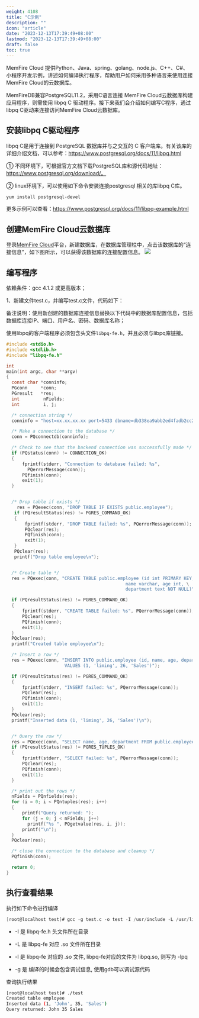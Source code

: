 ```yaml
---
weight: 4108
title: "C示例"
description: ""
icon: "article"
date: "2023-12-13T17:39:49+08:00"
lastmod: "2023-12-13T17:39:49+08:00"
draft: false
toc: true
---
```





MemFire Cloud 提供Python、Java、spring、golang、node.js、C++、C#、小程序开发示例，讲述如何编译执行程序，帮助用户如何采用多种语言来使用连接MemFire Cloud的云数据库。

MemFireDB兼容PostgreSQL11.2，采用C语言连接 MemFire Cloud云数据库构建应用程序，则需使用 libpq C 驱动程序。接下来我们会介绍如何编写C程序，通过 libpq C驱动来连接访问MemFire Cloud云数据库。

## 安装libpq C驱动程序

libpq C是用于连接到 PostgreSQL 数据库并与之交互的 C 客户端库。有关该库的详细介绍文档，可以参考：https://www.postgresql.org/docs/11/libpq.html

① 不同环境下，可根据官方文档下载PostgreSQL库和源代码地址：https://www.postgresql.org/download/。

② linux环境下，可以使用如下命令安装连接postgresql 相关的库libpq C库。

```Bash
yum install postgresql-devel
```

更多示例可以查看：https://www.postgresql.org/docs/11/libpq-example.html

## 创建MemFire Cloud云数据库

登录[MemFire Cloud](https://cloud.memfiredb.com/)平台，新建数据库，在数据库管理栏中，点击该数据库的“连接信息”，如下图所示，可以获得该数据库的连接配置信息。
<img src='../../_media/样例-db-c2-1.png'> 
## 编写程序

依赖条件：gcc 4.1.2 或更高版本；

1、新建文件test.c，并编写test.c文件，代码如下：

备注说明：使用新创建的数据库连接信息替换以下代码中的数据库配置信息，包括数据库连接IP、端口、用户名、密码、数据库名称；

使用libpq的客户端程序必须包含头文件`libpq-fe.h`，并且必须与libpq库链接。

```C
#include <stdio.h>
#include <stdlib.h>
#include "libpq-fe.h"

int
main(int argc, char **argv)
{
  const char *conninfo;
  PGconn     *conn;
  PGresult   *res;
  int         nFields;
  int         i, j;

  /* connection string */
  conninfo = "host=xx.xx.xx.xx port=5433 dbname=db338ea9abb2ed4fadb2cc228002f58899test0905  user=xxxx password=xxx@";

  /* Make a connection to the database */
  conn = PQconnectdb(conninfo);

  /* Check to see that the backend connection was successfully made */
  if (PQstatus(conn) != CONNECTION_OK)
  {
      fprintf(stderr, "Connection to database failed: %s",
        PQerrorMessage(conn));
      PQfinish(conn);
      exit(1);
  }


  /* Drop table if exists */
    res = PQexec(conn, "DROP TABLE IF EXISTS public.employee");
   if (PQresultStatus(res) != PGRES_COMMAND_OK)
   {
       fprintf(stderr, "DROP TABLE failed: %s", PQerrorMessage(conn));
       PQclear(res);
       PQfinish(conn);
       exit(1);
   }                                                                                                                    
   PQclear(res);
   printf("Drop table employee\n");


  /* Create table */
  res = PQexec(conn, "CREATE TABLE public.employee (id int PRIMARY KEY, \
                                             name varchar, age int, \
                                             department text NOT NULL)");

  if (PQresultStatus(res) != PGRES_COMMAND_OK)
  {
      fprintf(stderr, "CREATE TABLE failed: %s", PQerrorMessage(conn));
      PQclear(res);
      PQfinish(conn);
      exit(1);
  }
  PQclear(res);
  printf("Created table employee\n");

  /* Insert a row */
  res = PQexec(conn, "INSERT INTO public.employee (id, name, age, department) \
                      VALUES (1, 'liming', 26, 'Sales')");

  if (PQresultStatus(res) != PGRES_COMMAND_OK)
  {
      fprintf(stderr, "INSERT failed: %s", PQerrorMessage(conn));
      PQclear(res);
      PQfinish(conn);
      exit(1);
  }
  PQclear(res);
  printf("Inserted data (1, 'liming', 26, 'Sales')\n");


  /* Query the row */
  res = PQexec(conn, "SELECT name, age, department FROM public.employee WHERE id = 1");
  if (PQresultStatus(res) != PGRES_TUPLES_OK)
  {
      fprintf(stderr, "SELECT failed: %s", PQerrorMessage(conn));
      PQclear(res);
      PQfinish(conn);
      exit(1);
  }

  /* print out the rows */
  nFields = PQnfields(res);
  for (i = 0; i < PQntuples(res); i++)
  {
      printf("Query returned: ");
      for (j = 0; j < nFields; j++)
        printf("%s ", PQgetvalue(res, i, j));
      printf("\n");
  }
  PQclear(res);

  /* close the connection to the database and cleanup */
  PQfinish(conn);

  return 0;
}
```

## 执行查看结果

执行如下命令进行编译

```C
[root@localhost test]# gcc -g test.c -o test -I /usr/include -L /usr/lib64 -lpq
```

- -I 是 libpq-fe.h 头文件所在目录

- -L 是 libpq-fe 对应 .so 文件所在目录

- -l 是 libpq-fe 对应的 .so 文件, libpq-fe对应的文件为 libpq.so, 则写为 -lpq

- -g 是 编译的时候会包含调试信息, 使用gdb可以调试源代码

查询执行结果

```Bash
[root@localhost test]# ./test 
Created table employee
Inserted data (1, 'John', 35, 'Sales')
Query returned: John 35 Sales 
```

